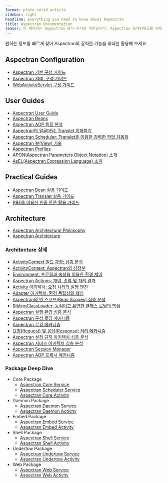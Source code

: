 ```yaml
---
format: plate solid article
sidebar: right
headline: Everything you need to know about Aspectran
title: Aspectran Documentation
teaser: 이 페이지는 Aspectran 공식 문서의 색인입니다. Aspectran 프레임워크를 배우고 사용하는 데 도움이 되는 모든 문서를 여기에서 찾아볼 수 있습니다. 설정 가이드, 사용자 가이드, 실용 가이드, 아키텍처 문서 등 필요한 정보를 쉽게 탐색하고 접근할 수 있도록 구성했습니다.
---
```


원하는 정보를 빠르게 찾아 Aspectran의 강력한 기능을 최대한 활용해 보세요.

## Aspectran Configuration

*   [Aspectran 기본 구성 가이드](https://aspectran.com/ko/docs/configurations/aspectran-configuration/)
*   [Aspectran XML 구성 가이드](https://aspectran.com/ko/docs/configurations/aspectran-xml-configuration/)
*   [WebActivityServlet 구성 가이드](https://aspectran.com/ko/docs/configurations/aspectran-servlet-configuration/)

## User Guides

*   [Aspectran User Guide](https://aspectran.com/ko/aspectran/user-guide/)
*   [Aspectran Beans](https://aspectran.com/ko/docs/guides/aspectran-beans/)
*   [Aspectran AOP 특징 분석](https://aspectran.com/ko/docs/guides/aspectran-aop/)
*   [Aspectran의 얼굴마담: Translet 이해하기](https://aspectran.com/ko/docs/guides/aspectran-translet/)
*   [Aspectran Scheduler: Translet을 이용한 강력한 작업 자동화](https://aspectran.com/ko/docs/guides/aspectran-scheduler/)
*   [Aspectran 뷰(View) 기술](https://aspectran.com/ko/docs/guides/aspectran-view-technologies/)
*   [Aspectran Profiles](https://aspectran.com/ko/docs/guides/aspectran-profiles/)
*   [APON(Aspectran Parameters Object Notation) 소개](https://aspectran.com/ko/docs/guides/introduce-apon/)
*   [AsEL(Aspectran Expression Language) 소개](https://aspectran.com/ko/docs/guides/introduce-asel/)

## Practical Guides

-   [Aspectran Bean 실용 가이드](https://aspectran.com/ko/docs/guides/practical-guide-to-beans/)
-   [Aspectran Translet 실용 가이드](https://aspectran.com/ko/docs/guides/practical-guide-to-translets/)
-   [PBE를 이용한 인증 토큰 활용 가이드](https://aspectran.com/ko/docs/guides/practical-guide-to-pbe-token-based-authentication/)

## Architecture

-   [Aspectran Architectural Philosophy](https://aspectran.com/ko/why-aspectran/)
-   [Aspectran Architecture](https://aspectran.com/ko/aspectran/architecture/)

### Architecture 상세

*   [ActivityContext 빌드 과정: 심층 분석](https://aspectran.com/ko/docs/architecture/activity-context-building/)
*   [ActivityContext: Aspectran의 심장부](https://aspectran.com/ko/docs/architecture/activity-context/)
*   [Environment: 프로필과 속성을 이용한 환경 제어](https://aspectran.com/ko/docs/architecture/activity-environment/)
*   [Aspectran Actions: 개념, 종류 및 처리 결과](https://aspectran.com/ko/docs/architecture/aspectran-actions/)
*   [Activity 아키텍처: 요청 처리의 실행 엔진](https://aspectran.com/ko/docs/architecture/aspectran-activities/)
*   [Adapter 아키텍처: 환경 독립성의 핵심](https://aspectran.com/ko/docs/architecture/aspectran-adapters/)
*   [Aspectran의 빈 스코프(Bean Scopes) 심층 분석](https://aspectran.com/ko/docs/architecture/aspectran-bean-scopes/)
*   [SiblingClassLoader: 동적이고 유연한 클래스 로딩의 핵심](https://aspectran.com/ko/docs/architecture/aspectran-classloader/)
*   [Aspectran 실행 환경 심층 분석](https://aspectran.com/ko/docs/architecture/aspectran-execution-environments/)
*   [Aspectran 구성 로딩 메커니즘](https://aspectran.com/ko/docs/architecture/aspectran-loading-mechanism/)
*   [Aspectran 로깅 메커니즘](https://aspectran.com/ko/docs/architecture/aspectran-logging-mechanism/)
*   [요청(Request) 및 응답(Response) 처리 메커니즘](https://aspectran.com/ko/docs/architecture/aspectran-request-response/)
*   [Aspectran 설정 규칙 아키텍처 심층 분석](https://aspectran.com/ko/docs/architecture/aspectran-rule-architecture/)
*   [Aspectran 서비스 아키텍처 심층 분석](https://aspectran.com/ko/docs/architecture/aspectran-services/)
*   [Aspectran Session Manager](https://aspectran.com/ko/docs/architecture/aspectran-session-manager/)
*   [Aspectran AOP 프록시 메커니즘](https://aspectran.com/ko/docs/architecture/new-aop-proxy-mechanism/)

### Package Deep Dive

*   Core Package
    *   [Aspectran Core Service](https://aspectran.com/ko/docs/architecture/packages/aspectran-core-service/)
    *   [Aspectran Scheduler Service](https://aspectran.com/ko/docs/architecture/packages/aspectran-scheduler-service/)
    *   [Aspectran Core Activity](https://aspectran.com/ko/docs/architecture/packages/aspectran-core-activity/)
*   Daemon Package
    *   [Aspectran Daemon Service](https://aspectran.com/ko/docs/architecture/packages/aspectran-daemon-service/)
    *   [Aspectran Daemon Activity](https://aspectran.com/ko/docs/architecture/packages/aspectran-daemon-activity/)
*   Embed Package
    *   [Aspectran Embed Service](https://aspectran.com/ko/docs/architecture/packages/aspectran-embed-service/)
    *   [Aspectran Embed Activity](https://aspectran.com/ko/docs/architecture/packages/aspectran-embed-activity/)
*   Shell Package
    *   [Aspectran Shell Service](https://aspectran.com/ko/docs/architecture/packages/aspectran-shell-service/)
    *   [Aspectran Shell Activity](https://aspectran.com/ko/docs/architecture/packages/aspectran-shell-activity/)
*   Undertow Package
    *   [Aspectran Undertow Service](https://aspectran.com/ko/docs/architecture/packages/aspectran-undertow-service/)
    *   [Aspectran Undertow Activity](https://aspectran.com/ko/docs/architecture/packages/aspectran-undertow-activity/)
*   Web Package
    *   [Aspectran Web Service](https://aspectran.com/ko/docs/architecture/packages/aspectran-web-service/)
    *   [Aspectran Web Activity](https://aspectran.com/ko/docs/architecture/packages/aspectran-web-activity/)

